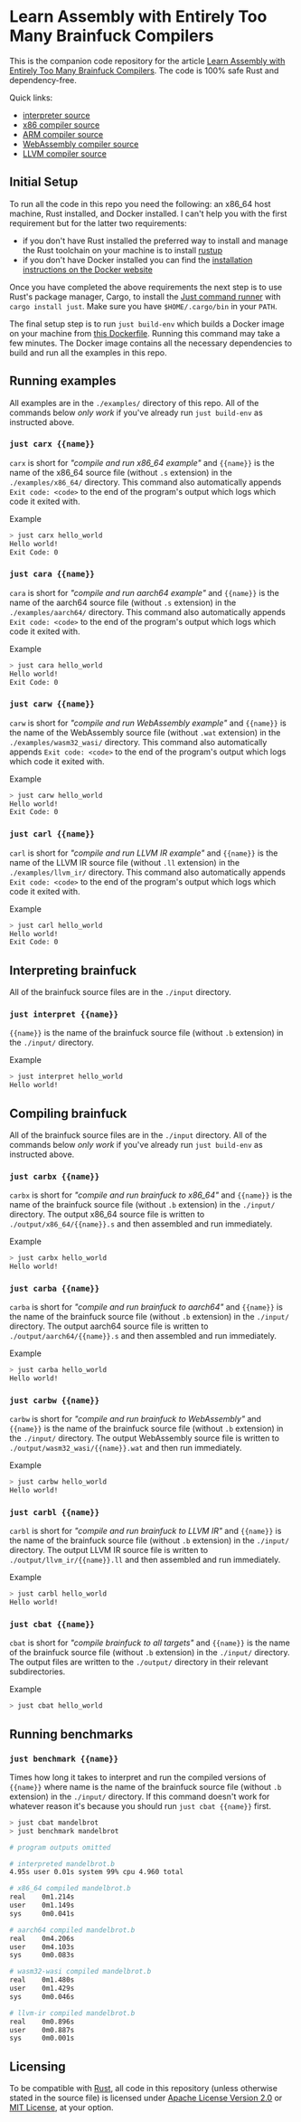 # Learn Assembly with Entirely Too Many Brainfuck Compilers

This is the companion code repository for the article [Learn Assembly with Entirely Too Many Brainfuck Compilers](https://github.com/pretzelhammer/rust-blog/blob/master/posts/too-many-brainfuck-compilers.md). The code is 100% safe Rust and dependency-free.

Quick links:
- [interpreter source](./src/interpreter.rs)
- [x86 compiler source](./src/x86_64/compiler.rs)
- [ARM compiler source](./src/aarch64/compiler.rs)
- [WebAssembly compiler source](./src/wasm32_wasi/compiler.rs)
- [LLVM compiler source](./src/llvm_ir/compiler.rs)


## Initial Setup

To run all the code in this repo you need the following: an x86_64 host machine, Rust installed, and Docker installed. I can't help you with the first requirement but for the latter two requirements:
- if you don't have Rust installed the preferred way to install and manage the Rust toolchain on your machine is to install [rustup](https://rustup.rs/)
- if you don't have Docker installed you can find the [installation instructions on the Docker website](https://docs.docker.com/get-docker/)

Once you have completed the above requirements the next step is to use Rust's package manager, Cargo, to install the [Just command runner](https://github.com/casey/just) with `cargo install just`. Make sure you have `$HOME/.cargo/bin` in your `PATH`.

The final setup step is to run `just build-env` which builds a Docker image on your machine from [this Dockerfile](). Running this command may take a few minutes. The Docker image contains all the necessary dependencies to build and run all the examples in this repo.



## Running examples

All examples are in the `./examples/` directory of this repo. All of the commands below _only work_ if you've already run `just build-env` as instructed above.

### `just carx {{name}}`

`carx` is short for *"compile and run x86_64 example"* and `{{name}}` is the name of the x86_64 source file (without `.s` extension) in the `./examples/x86_64/` directory. This command also automatically appends `Exit code: <code>` to the end of the program's output which logs which code it exited with.

Example

```sh
> just carx hello_world
Hello world!
Exit Code: 0
```

### `just cara {{name}}`

`cara` is short for *"compile and run aarch64 example"* and `{{name}}` is the name of the aarch64 source file (without `.s` extension) in the `./examples/aarch64/` directory. This command also automatically appends `Exit code: <code>` to the end of the program's output which logs which code it exited with.

Example

```sh
> just cara hello_world
Hello world!
Exit Code: 0
```

### `just carw {{name}}`

`carw` is short for *"compile and run WebAssembly example"* and `{{name}}` is the name of the WebAssembly source file (without `.wat` extension) in the `./examples/wasm32_wasi/` directory. This command also automatically appends `Exit code: <code>` to the end of the program's output which logs which code it exited with.

Example

```sh
> just carw hello_world
Hello world!
Exit Code: 0
```

### `just carl {{name}}`

`carl` is short for *"compile and run LLVM IR example"* and `{{name}}` is the name of the LLVM IR source file (without `.ll` extension) in the `./examples/llvm_ir/` directory. This command also automatically appends `Exit code: <code>` to the end of the program's output which logs which code it exited with.

Example

```sh
> just carl hello_world
Hello world!
Exit Code: 0
```



## Interpreting brainfuck

All of the brainfuck source files are in the `./input` directory.

### `just interpret {{name}}`

`{{name}}` is the name of the brainfuck source file (without `.b` extension) in the `./input/` directory.

Example

```sh
> just interpret hello_world
Hello world!
```



## Compiling brainfuck

All of the brainfuck source files are in the `./input` directory. All of the commands below _only work_ if you've already run `just build-env` as instructed above.

### `just carbx {{name}}`

`carbx` is short for *"compile and run brainfuck to x86_64"* and `{{name}}` is the name of the brainfuck source file (without `.b` extension) in the `./input/` directory. The output x86_64 source file is written to `./output/x86_64/{{name}}.s` and then assembled and run immediately.

Example

```sh
> just carbx hello_world
Hello world!
```

### `just carba {{name}}`

`carba` is short for *"compile and run brainfuck to aarch64"* and `{{name}}` is the name of the brainfuck source file (without `.b` extension) in the `./input/` directory. The output aarch64 source file is written to `./output/aarch64/{{name}}.s` and then assembled and run immediately.

Example

```sh
> just carba hello_world
Hello world!
```

### `just carbw {{name}}`

`carbw` is short for *"compile and run brainfuck to WebAssembly"* and `{{name}}` is the name of the brainfuck source file (without `.b` extension) in the `./input/` directory. The output WebAssembly source file is written to `./output/wasm32_wasi/{{name}}.wat` and then run immediately.

Example

```sh
> just carbw hello_world
Hello world!
```

### `just carbl {{name}}`

`carbl` is short for *"compile and run brainfuck to LLVM IR"* and `{{name}}` is the name of the brainfuck source file (without `.b` extension) in the `./input/` directory. The output LLVM IR source file is written to `./output/llvm_ir/{{name}}.ll` and then assembled and run immediately.

Example

```sh
> just carbl hello_world
Hello world!
```

### `just cbat {{name}}`

`cbat` is short for *"compile brainfuck to all targets"* and `{{name}}` is the name of the brainfuck source file (without `.b` extension) in the `./input/` directory. The output files are written to the `./output/` directory in their relevant subdirectories.

Example

```sh
> just cbat hello_world
```



## Running benchmarks

### `just benchmark {{name}}`

Times how long it takes to interpret and run the compiled versions of `{{name}}` where name is the name of the brainfuck source file (without `.b` extension) in the `./input/` directory. If this command doesn't work for whatever reason it's because you should run `just cbat {{name}}` first.

```sh
> just cbat mandelbrot
> just benchmark mandelbrot

# program outputs omitted

# interpreted mandelbrot.b
4.95s user 0.01s system 99% cpu 4.960 total

# x86_64 compiled mandelbrot.b
real    0m1.214s
user    0m1.149s
sys     0m0.041s

# aarch64 compiled mandelbrot.b
real    0m4.206s
user    0m4.103s
sys     0m0.083s

# wasm32-wasi compiled mandelbrot.b
real    0m1.480s
user    0m1.429s
sys     0m0.046s

# llvm-ir compiled mandelbrot.b
real    0m0.896s
user    0m0.887s
sys     0m0.001s
```



## Licensing

To be compatible with [Rust](https://github.com/rust-lang/rust), all code in this repository (unless otherwise stated in the source file) is licensed under [Apache License Version 2.0](./license-apache) or [MIT License](./license-mit), at your option.
